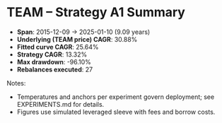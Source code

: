 # TEAM – Strategy A1 Summary

- **Span**: 2015-12-09 → 2025-01-10 (9.09 years)
- **Underlying (TEAM price) CAGR**: 30.88%
- **Fitted curve CAGR**: 25.64%
- **Strategy CAGR**: 13.32%
- **Max drawdown**: -96.10%
- **Rebalances executed**: 27

Notes:

- Temperatures and anchors per experiment govern deployment; see EXPERIMENTS.md for details.
- Figures use simulated leveraged sleeve with fees and borrow costs.
